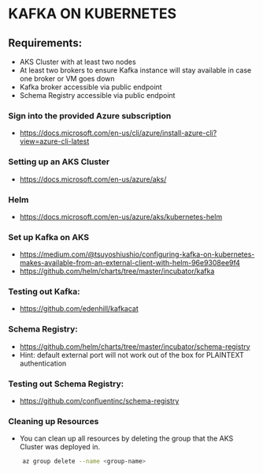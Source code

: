 # KAFKA ON KUBERNETES

## Requirements:

- AKS Cluster with at least two nodes
- At least two brokers to ensure Kafka instance will stay available in case one broker or VM goes down
- Kafka broker accessible via public endpoint
- Schema Registry accessible via public endpoint

### Sign into the provided Azure subscription

- https://docs.microsoft.com/en-us/cli/azure/install-azure-cli?view=azure-cli-latest

### Setting up an AKS Cluster

- https://docs.microsoft.com/en-us/azure/aks/

### Helm

- https://docs.microsoft.com/en-us/azure/aks/kubernetes-helm

### Set up Kafka on AKS

- https://medium.com/@tsuyoshiushio/configuring-kafka-on-kubernetes-makes-available-from-an-external-client-with-helm-96e9308ee9f4
- https://github.com/helm/charts/tree/master/incubator/kafka

### Testing out Kafka:

- https://github.com/edenhill/kafkacat

### Schema Registry:

- https://github.com/helm/charts/tree/master/incubator/schema-registry
- Hint: default external port will not work out of the box for PLAINTEXT authentication

### Testing out Schema Registry:

- https://github.com/confluentinc/schema-registry

### Cleaning up Resources

- You can clean up all resources by deleting the group that the AKS Cluster was deployed in.

```bash
    az group delete --name <group-name>
```